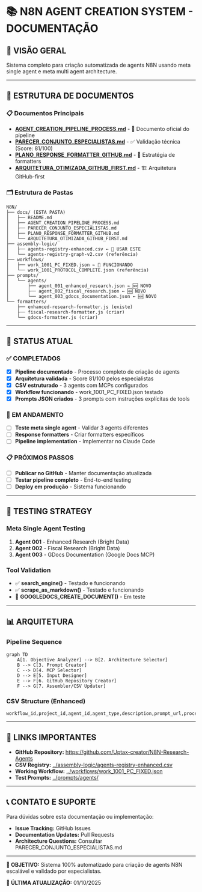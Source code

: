 # 📚 N8N AGENT CREATION SYSTEM - DOCUMENTAÇÃO

## 🎯 **VISÃO GERAL**

Sistema completo para criação automatizada de agents N8N usando meta single agent e meta multi agent architecture.

---

## 📁 **ESTRUTURA DE DOCUMENTOS**

### **📋 Documentos Principais**
- **[AGENT_CREATION_PIPELINE_PROCESS.md](./AGENT_CREATION_PIPELINE_PROCESS.md)** - 📖 Documento oficial do pipeline
- **[PARECER_CONJUNTO_ESPECIALISTAS.md](./PARECER_CONJUNTO_ESPECIALISTAS.md)** - ✅ Validação técnica (Score: 81/100)
- **[PLANO_RESPONSE_FORMATTER_GITHUB.md](./PLANO_RESPONSE_FORMATTER_GITHUB.md)** - 🔧 Estratégia de formatters
- **[ARQUITETURA_OTIMIZADA_GITHUB_FIRST.md](./ARQUITETURA_OTIMIZADA_GITHUB_FIRST.md)** - 🏗️ Arquitetura GitHub-first

### **🗂️ Estrutura de Pastas**
```
N8N/
├── docs/ (ESTA PASTA)
│   ├── README.md
│   ├── AGENT_CREATION_PIPELINE_PROCESS.md
│   ├── PARECER_CONJUNTO_ESPECIALISTAS.md
│   ├── PLANO_RESPONSE_FORMATTER_GITHUB.md
│   └── ARQUITETURA_OTIMIZADA_GITHUB_FIRST.md
├── assembly-logic/
│   ├── agents-registry-enhanced.csv ← 🎯 USAR ESTE
│   └── agents-registry-graph-v2.csv (referência)
├── workflows/
│   ├── work_1001_PC_FIXED.json ← 🎯 FUNCIONANDO
│   └── work_1001_PROTOCOL_COMPLETE.json (referência)
├── prompts/
│   └── agents/
│       ├── agent_001_enhanced_research.json ← 🆕 NOVO
│       ├── agent_002_fiscal_research.json ← 🆕 NOVO
│       └── agent_003_gdocs_documentation.json ← 🆕 NOVO
└── formatters/
    ├── enhanced-research-formatter.js (existe)
    ├── fiscal-research-formatter.js (criar)
    └── gdocs-formatter.js (criar)
```

---

## 🚀 **STATUS ATUAL**

### ✅ **COMPLETADOS**
- [x] **Pipeline documentado** - Processo completo de criação de agents
- [x] **Arquitetura validada** - Score 81/100 pelos especialistas
- [x] **CSV estruturado** - 3 agents com MCPs configurados
- [x] **Workflow funcionando** - work_1001_PC_FIXED.json testado
- [x] **Prompts JSON criados** - 3 prompts com instruções explícitas de tools

### 🔄 **EM ANDAMENTO**
- [ ] **Teste meta single agent** - Validar 3 agents diferentes
- [ ] **Response formatters** - Criar formatters específicos
- [ ] **Pipeline implementation** - Implementar no Claude Code

### 📋 **PRÓXIMOS PASSOS**
- [ ] **Publicar no GitHub** - Manter documentação atualizada
- [ ] **Testar pipeline completo** - End-to-end testing
- [ ] **Deploy em produção** - Sistema funcionando

---

## 🧪 **TESTING STRATEGY**

### **Meta Single Agent Testing**
1. **Agent 001** - Enhanced Research (Bright Data)
2. **Agent 002** - Fiscal Research (Bright Data)
3. **Agent 003** - GDocs Documentation (Google Docs MCP)

### **Tool Validation**
- ✅ **search_engine()** - Testado e funcionando
- ✅ **scrape_as_markdown()** - Testado e funcionando
- 🔄 **GOOGLEDOCS_CREATE_DOCUMENT()** - Em teste

---

## 📊 **ARQUITETURA**

### **Pipeline Sequence**
```mermaid
graph TD
    A[1. Objective Analyzer] --> B[2. Architecture Selector]
    B --> C[3. Prompt Creator]
    C --> D[4. MCP Selector]
    D --> E[5. Input Designer]
    E --> F[6. GitHub Repository Creator]
    F --> G[7. Assembler/CSV Updater]
```

### **CSV Structure (Enhanced)**
```csv
workflow_id,project_id,agent_id,agent_type,description,prompt_url,processor_url,response_formatter_url,mcp_endpoint,tools_config_url,status,version,created_by,updated_at
```

---

## 🔗 **LINKS IMPORTANTES**

- **GitHub Repository:** https://github.com/Uptax-creator/N8N-Research-Agents
- **CSV Registry:** [../assembly-logic/agents-registry-enhanced.csv](../assembly-logic/agents-registry-enhanced.csv)
- **Working Workflow:** [../workflows/work_1001_PC_FIXED.json](../workflows/work_1001_PC_FIXED.json)
- **Test Prompts:** [../prompts/agents/](../prompts/agents/)

---

## 📞 **CONTATO E SUPORTE**

Para dúvidas sobre esta documentação ou implementação:
- **Issue Tracking:** GitHub Issues
- **Documentation Updates:** Pull Requests
- **Architecture Questions:** Consultar PARECER_CONJUNTO_ESPECIALISTAS.md

---

**🎯 OBJETIVO:** Sistema 100% automatizado para criação de agents N8N escalável e validado por especialistas.

**📅 ÚLTIMA ATUALIZAÇÃO:** 01/10/2025